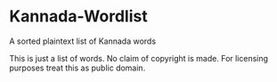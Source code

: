 # Kannada-Wordlist
A sorted plaintext list of Kannada words

This is just a list of words. No claim of copyright is made. For licensing purposes treat this as public domain.
